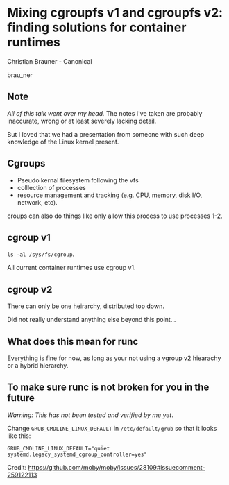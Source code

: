 # Mixing cgroupfs v1 and cgroupfs v2: finding solutions for container runtimes

Christian Brauner - Canonical

brau_ner

## Note

*All of this talk went over my head.* The notes I've taken are probably inaccurate, wrong or at least severely lacking detail.

But I loved that we had a presentation from someone with such deep knowledge of the Linux kernel present.

## Cgroups

- Pseudo kernal filesystem following the vfs
- colllection of processes
- resource management and tracking (e.g. CPU, memory, disk I/O, network, etc).

croups can also do things like only allow this process to use processes 1-2.

## cgroup v1

`ls -al /sys/fs/cgroup`.

All current container runtimes use cgroup v1.

## cgroup v2

There can only be one heirarchy, distributed top down.

Did not really understand anything else beyond this point...

## What does this mean for runc

Everything is fine for now, as long as your not using a vgroup v2 hiearachy or a hybrid hierarchy.

## To make sure runc is not broken for you in the future

*Warning: This has not been tested and verified by me yet*.

Change `GRUB_CMDLINE_LINUX_DEFAULT` in `/etc/default/grub` so that it looks like this:

    GRUB_CMDLINE_LINUX_DEFAULT="quiet systemd.legacy_systemd_cgroup_controller=yes"

Credit: https://github.com/moby/moby/issues/28109#issuecomment-259122113
